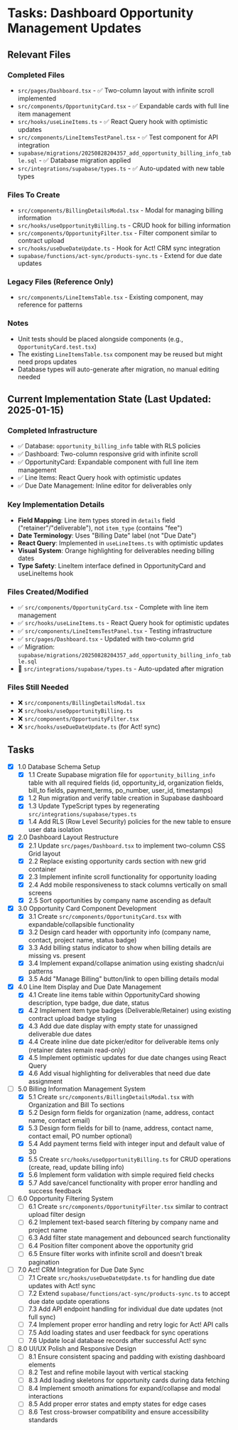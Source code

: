 # Tasks: Dashboard Opportunity Management Updates

## Relevant Files

### Completed Files
- `src/pages/Dashboard.tsx` - ✅ Two-column layout with infinite scroll implemented
- `src/components/OpportunityCard.tsx` - ✅ Expandable cards with full line item management
- `src/hooks/useLineItems.ts` - ✅ React Query hook with optimistic updates
- `src/components/LineItemsTestPanel.tsx` - ✅ Test component for API integration
- `supabase/migrations/20250828204357_add_opportunity_billing_info_table.sql` - ✅ Database migration applied
- `src/integrations/supabase/types.ts` - ✅ Auto-updated with new table types

### Files To Create  
- `src/components/BillingDetailsModal.tsx` - Modal for managing billing information
- `src/hooks/useOpportunityBilling.ts` - CRUD hook for billing information
- `src/components/OpportunityFilter.tsx` - Filter component similar to contract upload
- `src/hooks/useDueDateUpdate.ts` - Hook for Act! CRM sync integration
- `supabase/functions/act-sync/products-sync.ts` - Extend for due date updates

### Legacy Files (Reference Only)
- `src/components/LineItemsTable.tsx` - Existing component, may reference for patterns

### Notes

- Unit tests should be placed alongside components (e.g., `OpportunityCard.test.tsx`)
- The existing `LineItemsTable.tsx` component may be reused but might need props updates
- Database types will auto-generate after migration, no manual editing needed

## Current Implementation State (Last Updated: 2025-01-15)

### Completed Infrastructure
- ✅ Database: `opportunity_billing_info` table with RLS policies 
- ✅ Dashboard: Two-column responsive grid with infinite scroll
- ✅ OpportunityCard: Expandable component with full line item management
- ✅ Line Items: React Query hook with optimistic updates
- ✅ Due Date Management: Inline editor for deliverables only

### Key Implementation Details
- **Field Mapping**: Line item types stored in `details` field ("retainer"/"deliverable"), not `item_type` (contains "fee")
- **Date Terminology**: Uses "Billing Date" label (not "Due Date") 
- **React Query**: Implemented in `useLineItems.ts` with optimistic updates
- **Visual System**: Orange highlighting for deliverables needing billing dates
- **Type Safety**: LineItem interface defined in OpportunityCard and useLineItems hook

### Files Created/Modified
- ✅ `src/components/OpportunityCard.tsx` - Complete with line item management
- ✅ `src/hooks/useLineItems.ts` - React Query hook for optimistic updates  
- ✅ `src/components/LineItemsTestPanel.tsx` - Testing infrastructure
- ✅ `src/pages/Dashboard.tsx` - Updated with two-column grid
- ✅ Migration: `supabase/migrations/20250828204357_add_opportunity_billing_info_table.sql`
- 🔄 `src/integrations/supabase/types.ts` - Auto-updated after migration

### Files Still Needed
- ❌ `src/components/BillingDetailsModal.tsx` 
- ❌ `src/hooks/useOpportunityBilling.ts`
- ❌ `src/components/OpportunityFilter.tsx`
- ❌ `src/hooks/useDueDateUpdate.ts` (for Act! sync)

## Tasks

- [x] 1.0 Database Schema Setup
  - [x] 1.1 Create Supabase migration file for `opportunity_billing_info` table with all required fields (id, opportunity_id, organization fields, bill_to fields, payment_terms, po_number, user_id, timestamps)
  - [x] 1.2 Run migration and verify table creation in Supabase dashboard
  - [x] 1.3 Update TypeScript types by regenerating `src/integrations/supabase/types.ts`
  - [x] 1.4 Add RLS (Row Level Security) policies for the new table to ensure user data isolation
- [x] 2.0 Dashboard Layout Restructure  
  - [x] 2.1 Update `src/pages/Dashboard.tsx` to implement two-column CSS Grid layout
  - [x] 2.2 Replace existing opportunity cards section with new grid container
  - [x] 2.3 Implement infinite scroll functionality for opportunity loading
  - [x] 2.4 Add mobile responsiveness to stack columns vertically on small screens
  - [x] 2.5 Sort opportunities by company name ascending as default
- [x] 3.0 Opportunity Card Component Development
  - [x] 3.1 Create `src/components/OpportunityCard.tsx` with expandable/collapsible functionality
  - [x] 3.2 Design card header with opportunity info (company name, contact, project name, status badge)
  - [x] 3.3 Add billing status indicator to show when billing details are missing vs. present
  - [x] 3.4 Implement expand/collapse animation using existing shadcn/ui patterns
  - [x] 3.5 Add "Manage Billing" button/link to open billing details modal
- [x] 4.0 Line Item Display and Due Date Management
  - [x] 4.1 Create line items table within OpportunityCard showing description, type badge, due date, status
  - [x] 4.2 Implement item type badges (Deliverable/Retainer) using existing contract upload badge styling
  - [x] 4.3 Add due date display with empty state for unassigned deliverable due dates
  - [x] 4.4 Create inline due date picker/editor for deliverable items only (retainer dates remain read-only)
  - [x] 4.5 Implement optimistic updates for due date changes using React Query
  - [x] 4.6 Add visual highlighting for deliverables that need due date assignment
- [ ] 5.0 Billing Information Management System
  - [x] 5.1 Create `src/components/BillingDetailsModal.tsx` with Organization and Bill To sections
  - [x] 5.2 Design form fields for organization (name, address, contact name, contact email)
  - [x] 5.3 Design form fields for bill to (name, address, contact name, contact email, PO number optional)
  - [x] 5.4 Add payment terms field with integer input and default value of 30
  - [x] 5.5 Create `src/hooks/useOpportunityBilling.ts` for CRUD operations (create, read, update billing info)
  - [x] 5.6 Implement form validation with simple required field checks
  - [x] 5.7 Add save/cancel functionality with proper error handling and success feedback
- [ ] 6.0 Opportunity Filtering System
  - [ ] 6.1 Create `src/components/OpportunityFilter.tsx` similar to contract upload filter design
  - [ ] 6.2 Implement text-based search filtering by company name and project name
  - [ ] 6.3 Add filter state management and debounced search functionality
  - [ ] 6.4 Position filter component above the opportunity grid
  - [ ] 6.5 Ensure filter works with infinite scroll and doesn't break pagination
- [ ] 7.0 Act! CRM Integration for Due Date Sync
  - [ ] 7.1 Create `src/hooks/useDueDateUpdate.ts` for handling due date updates with Act! sync
  - [ ] 7.2 Extend `supabase/functions/act-sync/products-sync.ts` to accept due date update operations
  - [ ] 7.3 Add API endpoint handling for individual due date updates (not full sync)
  - [ ] 7.4 Implement proper error handling and retry logic for Act! API calls
  - [ ] 7.5 Add loading states and user feedback for sync operations
  - [ ] 7.6 Update local database records after successful Act! sync
- [ ] 8.0 UI/UX Polish and Responsive Design
  - [ ] 8.1 Ensure consistent spacing and padding with existing dashboard elements
  - [ ] 8.2 Test and refine mobile layout with vertical stacking
  - [ ] 8.3 Add loading skeletons for opportunity cards during data fetching
  - [ ] 8.4 Implement smooth animations for expand/collapse and modal interactions
  - [ ] 8.5 Add proper error states and empty states for edge cases
  - [ ] 8.6 Test cross-browser compatibility and ensure accessibility standards